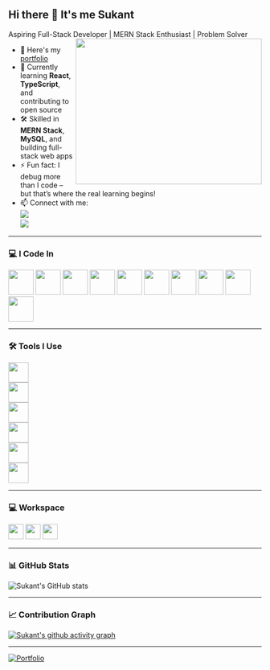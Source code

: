 ## Hi there 👋 It's me Sukant

Aspiring Full-Stack Developer | MERN Stack Enthusiast | Problem Solver  
<img align="right" width="370" height="290" src="https://i.pinimg.com/originals/47/f0/34/47f0342cec72b800463bf003eac1257e.gif">

- 🔭 Here's my [portfolio](https://sukant-k.web.app/)  
- 🌱 Currently learning **React**, **TypeScript**, and contributing to open source  
- 🛠 Skilled in **MERN Stack**, **MySQL**, and building full-stack web apps  
- ⚡ Fun fact: I debug more than I code – but that’s where the real learning begins!
- 📫 Connect with me:  
  [<img src="https://img.shields.io/badge/LinkedIn-0077B5?style=for-the-badge&logo=linkedin&logoColor=white" />](https://www.linkedin.com/in/sukant2004/)  
  [<img src="https://img.shields.io/badge/Portfolio-222222?style=for-the-badge&logo=firefox&logoColor=white" />](https://sukant-k.web.app/)

---

### 💻 I Code In

<p>
  <img height="50" src="https://img.icons8.com/color/48/000000/javascript.png"/>
  <img height="50" src="https://img.icons8.com/color/48/000000/react-native.png"/>
  <img height="50" src="https://img.icons8.com/color/48/000000/nodejs.png"/>
  <img height="50" src="https://img.icons8.com/color/48/000000/express.png"/>
  <img height="50" src="https://img.icons8.com/color/48/000000/mongodb.png"/>
  <img height="50" src="https://img.icons8.com/color/48/000000/mysql-logo.png"/>
  <img height="50" src="https://img.icons8.com/color/48/000000/google-firebase-console.png"/>
  <img height="50" src="https://img.icons8.com/color/48/000000/html-5.png"/>
  <img height="50" src="https://img.icons8.com/color/48/000000/css3.png"/>
  <img height="50" src="https://img.icons8.com/color/48/000000/tailwind_css.png"/>
</p>


---

### 🛠️ Tools I Use

<p>
  <img height="40" src="https://img.icons8.com/color/48/000000/visual-studio-code-2019.png"/> <br/>
  <img height="40" src="https://img.icons8.com/color/48/000000/postman.png"/> <br/>
  <img height="40" src="https://img.icons8.com/color/48/000000/git.png"/> <br/>
  <img height="40" src="https://img.icons8.com/ios-filled/50/000000/github.png"/> <br/>
  <img height="40" src="https://img.icons8.com/color/48/000000/firebase.png"/> <br/>
  <img height="40" src="https://img.icons8.com/color/48/null/netlify.png"/> <br/>
</p>


---

### 💻 Workspace

<img height="30" src="https://img.shields.io/badge/Windows-11-0078D6?style=for-the-badge&logo=windows&logoColor=white"/>
<img height="30" src="https://img.shields.io/badge/Visual_Studio_Code-007ACC?style=for-the-badge&logo=visual-studio-code&logoColor=white"/>
<img height="30" src="https://img.shields.io/badge/NVIDIA-GTX1650-76B900?style=for-the-badge&logo=nvidia&logoColor=white"/>

---

### 📊 GitHub Stats

![Sukant's GitHub stats](https://github-readme-stats.vercel.app/api?username=sukant-git&theme=tokyonight&show_icons=true&hide_title=true)

---

### 📈 Contribution Graph

[![Sukant's github activity graph](https://github-readme-activity-graph.vercel.app/graph?username=sukant-git&bg_color=000000&color=00ff99&line=00ffff&point=ffffff&area=true&hide_border=true)](https://github.com/ashutosh00710/github-readme-activity-graph)

---



[![Portfolio](https://github-readme-stats.vercel.app/api/pin/?username=sukant-git&repo=polished-mern-folio&theme=tokyonight)](https://github.com/sukant-git/polished-mern-folio)
